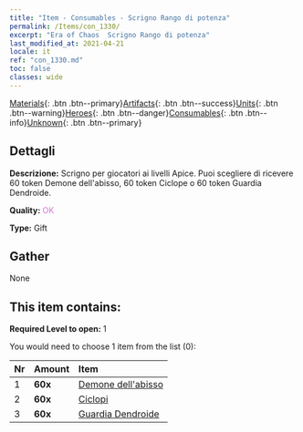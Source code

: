 ```yaml
---
title: "Item - Consumables - Scrigno Rango di potenza"
permalink: /Items/con_1330/
excerpt: "Era of Chaos  Scrigno Rango di potenza"
last_modified_at: 2021-04-21
locale: it
ref: "con_1330.md"
toc: false
classes: wide
---
```

 [Materials](/it/Items/){: .btn .btn--primary}[Artifacts](/it/Items/Artifacts/){: .btn .btn--success}[Units](/it/Items/Units/){: .btn .btn--warning}[Heroes](/it/Items/Heroes/){: .btn .btn--danger}[Consumables](/it/Items/Consumables/){: .btn .btn--info}[Unknown](/it/Items/Unknown/){: .btn .btn--primary}

## Dettagli
 **Descrizione:** Scrigno per giocatori ai livelli Apice. Puoi scegliere di ricevere 60 token Demone dell'abisso, 60 token Ciclope o 60 token Guardia Dendroide.

 **Quality:** <span style="color: #DA70D6">OK</span>

 **Type:** Gift

## Gather

  None

## This item contains:

 **Required Level to open:** 1

 You would need to choose 1 item from the list (0):

  | Nr | Amount |     Item    |
  |:---|:-------|:------------|
  | 1 |  **60x** | [Demone dell'abisso](/it/Items/unt_230/) |  | 
  | 2 |  **60x** | [Ciclopi](/it/Items/unt_222/) |  | 
  | 3 |  **60x** | [Guardia Dendroide](/it/Items/unt_203/) |  | 

